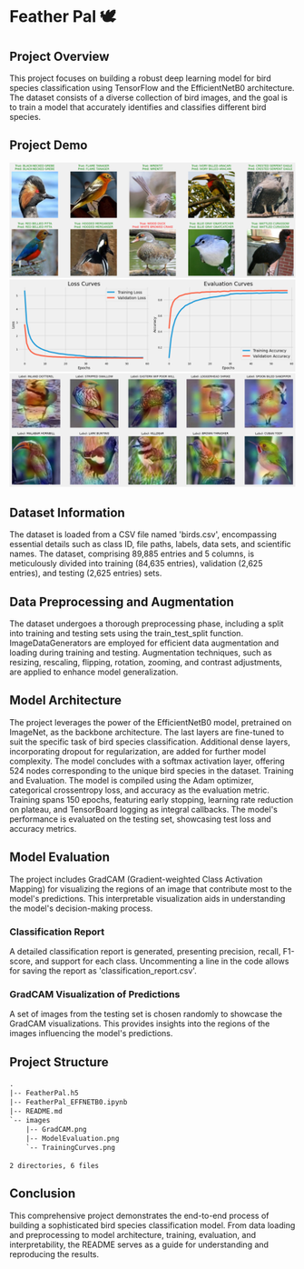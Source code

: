 # Feather Pal 🕊️

## Project Overview

This project focuses on building a robust deep learning model for bird species classification using TensorFlow and the EfficientNetB0 architecture. The dataset consists of a diverse collection of bird images, and the goal is to train a model that accurately identifies and classifies different bird species.

## Project Demo

![Evaluation](images/ModelEvaluation.png)
![Training Curves](images/TrainingCurves.png)
![GradCAM](images/GradCAM.png)


## Dataset Information

The dataset is loaded from a CSV file named 'birds.csv', encompassing essential details such as class ID, file paths, labels, data sets, and scientific names. The dataset, comprising 89,885 entries and 5 columns, is meticulously divided into training (84,635 entries), validation (2,625 entries), and testing (2,625 entries) sets.

## Data Preprocessing and Augmentation

The dataset undergoes a thorough preprocessing phase, including a split into training and testing sets using the train_test_split function. ImageDataGenerators are employed for efficient data augmentation and loading during training and testing. Augmentation techniques, such as resizing, rescaling, flipping, rotation, zooming, and contrast adjustments, are applied to enhance model generalization.

## Model Architecture

The project leverages the power of the EfficientNetB0 model, pretrained on ImageNet, as the backbone architecture. The last layers are fine-tuned to suit the specific task of bird species classification. Additional dense layers, incorporating dropout for regularization, are added for further model complexity. The model concludes with a softmax activation layer, offering 524 nodes corresponding to the unique bird species in the dataset.
Training and Evaluation. The model is compiled using the Adam optimizer, categorical crossentropy loss, and accuracy as the evaluation metric. Training spans 150 epochs, featuring early stopping, learning rate reduction on plateau, and TensorBoard logging as integral callbacks. The model's performance is evaluated on the testing set, showcasing test loss and accuracy metrics.

## Model Evaluation

The project includes GradCAM (Gradient-weighted Class Activation Mapping) for visualizing the regions of an image that contribute most to the model's predictions. This interpretable visualization aids in understanding the model's decision-making process.

### Classification Report

A detailed classification report is generated, presenting precision, recall, F1-score, and support for each class. Uncommenting a line in the code allows for saving the report as 'classification_report.csv'.

### GradCAM Visualization of Predictions

A set of images from the testing set is chosen randomly to showcase the GradCAM visualizations. This provides insights into the regions of the images influencing the model's predictions.

## Project Structure
```
.
|-- FeatherPal.h5
|-- FeatherPal_EFFNETB0.ipynb
|-- README.md
`-- images
    |-- GradCAM.png
    |-- ModelEvaluation.png
    `-- TrainingCurves.png

2 directories, 6 files
```

## Conclusion

This comprehensive project demonstrates the end-to-end process of building a sophisticated bird species classification model. From data loading and preprocessing to model architecture, training, evaluation, and interpretability, the README serves as a guide for understanding and reproducing the results.
